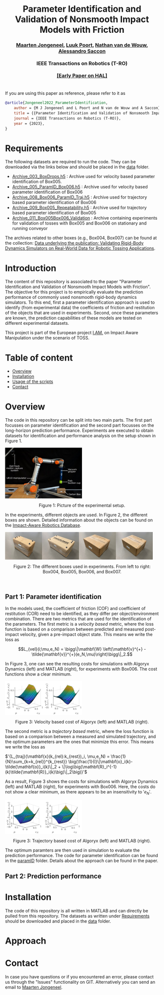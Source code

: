 <div align="center">
<h1 align="center">
Parameter Identification and Validation of Nonsmooth Impact Models
with Friction
</h1>
</div>
<div align="center">
<h3>
<a href="https://research.tue.nl/en/persons/maarten-jongeneel">Maarten Jongeneel</a>,
<a href="https://research.tue.nl/en/persons/luuk-poort">Luuk Poort</a>,
<a href="https://www.tue.nl/en/research/researchers/nathan-van-de-wouw/">Nathan van de Wouw</a>,
<a href="https://www.tue.nl/en/research/researchers/alessandro-saccon/">Alessandro Saccon</a>
<br>
<br>
IEEE Transactions on Robotics (T-RO)
<br>
<br>
<a href="/">[Early Paper on HAL]</a>
</h3>
</div>

# 

If you are using this paper as reference, please refer to it as
```bibtex
@article{Jongeneel2022_ParameterIdentification,
    author = {M J Jongeneel and L Poort and N van de Wouw and A Saccon},
    title = {{Parameter Identification and Validation of Nonsmooth Impact Models with Friction}},
    journal = {IEEE Transactions on Robotics (T-RO)},
    year = {2023},
}
```
Requirements
===========
The following datasets are required to run the code. They can be downloaded via the links below and should be placed in the [data](/data/) folder. 
 - [Archive_003_BoxDrops.h5](https://doi.org/10.4121/17122553) : Archive used for velocity based parameter identification of Box005.
 - [Archive_005_ParamID_Box006.h5](https://doi.org/10.4121/21024007) : Archive used for velocity based parameter identification of Box006 
 - [Archive_008_Box006_ParamID_Traj.h5](https://doi.org/10.4121/21387510) : Archive used for trajectory based parameter identification of Box006
 - [Archive_009_Box005_Repeatability.h5](https://doi.org/10.4121/21387606) : Archive used for trajectory based parameter identification of Box005
 - [Archive_011_Box005Box006_Validation](https://doi.org/10.4121/21399657) : Archive containing experiments for validation of tosses with Box005 and Box006 on stationary and running conveyor

 The archives related to other boxes (e.g., Box004, Box007) can be found at the collection: [Data underlying the publication: Validating Rigid-Body Dynamics Simulators on Real-World Data for Robotic Tossing Applications](https://doi.org/10.4121/c.6278310). 



Introduction
============

The content of this repository is associated to the paper "Parameter Identification and Validation of Nonsmooth Impact Models with Friction". The objective for this project is to empirically evaluate the prediction performance of commonly used nonsmooth rigid-body dynamics simulators. To this end, first a parameter identification approach is used to identify (from experimental data) the coefficients of friction and restitution of the objects that are used in experiments. Second, once these parameters are known, the prediction capabilities of these models are tested on different experimental datasets. 

This project is part of the European project [I.AM.](www.i-am-project.eu) on Impact Aware Manipulation under the scenario of TOSS. 


Table of content
================
- [Overview](#overview)
- [Installation](#installation)
- [Usage of the scripts](#usage-of-the-scripts)
- [Contact](#contact)

# Overview
The code in this repository can be split into two main parts. The first part focusses on parameter identification and the second part focusses on the long-horizon prediction performance. Experiments are executed to obtain datasets for identification and performance analysis on the setup shown in Figure 1.

<div align="center">
    <div style = "display: flex; align="center">
        <img src="figures/GITimg/ExperimentalSetup.jpg" width="50%"/> 
    </div>
    <p>Figure 1: Picture of the experimental setup.</p>
</div> 

In the experiments, different objects are used. In Figure 2, the different boxes are shown. Detailed information about the objects can be found on the [Impact-Aware Robotics Database](https://impact-aware-robotics-database.tue.nl/objects).

<div align="center">
    <div style = "display: flex; align="center">
        <img src="figures/GITimg/Box004.jpg" alt="drawing" width=24%/>
        <img src="figures/GITimg/Box005.jpg" alt="drawing" width=24%/>
        <img src="figures/GITimg/Box006.jpg" alt="drawing" width=24%/>
        <img src="figures/GITimg/Box007.jpg" alt="drawing" width=24%/>
    </div>
    <p>Figure 2: The different boxes used in experiments. From left to right: Box004, Box005, Box006, and Box007.</p>
</div>


<p>&nbsp;</p>

## Part 1: Parameter identification
In the models used, the coefficient of friction (COF) and coefficient of restitution (COR) need to be identified, as they differ per object/environment combination. There are two metrics that are used for the identification of the parameters. The first metric is a *velocity based* metric, where the loss function is based on a comparison between predicted and measured post-impact velocity, given a pre-impact object state. This means we write the loss as 

$$L_{vel}(i;\mu,e_N) = \bigg\|\mathbf{W} \left(\mathbf{v}^{+} -	\tilde{\mathbf{v}}^{+}(e_N,\mu)\right)\bigg\|_2.$$

In Figure 3, one can see the resulting costs for simulations with Algoryx Dynamics (left) and MATLAB (right), for experiments with Box006. The cost functions show a clear minimum. 

<div align="center">
    <div style = "display: flex; align="center">
        <img src="figures/GITimg/CostAlgoryx.jpg" alt="drawing" width=25%/>
        <img src="figures/GITimg/CostMatlab.jpg" alt="drawing" width=25%/>
    </div>
    <p>Figure 3: Velocity based cost of Algoryx (left) and MATLAB (right).</p>
</div>


 The second metric is a *trajectory based* metric, where the loss function is based on a comparison between a measured and simulated trajectory, and the optimum parameters are the ones that minimize this error. This means we write the loss as

 $'{L_{traj}(\mathbf{x}(k_{rel}:k_{rest})_i, \mu,e_N) = \frac{1}{N}\sum_{k=k_{rel}}^{k_{rest}} \big(\frac{1}{l}\|\mathbf{o}_i(k)-\tilde{\mathbf{o}}_i(k)\|_2 + \|\log\big(\mathbf{R}_i^{-1}(k)\tilde{\mathbf{R}}_i(k)\big)\|_2\big)}'$
 
 As a result, Figure 3 shows the costs for simulations with Algoryx Dynamics (left) and MATLAB (right), for experiments with Box006. Here, the costs do not show a clear minimum, as there appears to be an insensitivity to $'e_N'$. 
 
 <div align="center">
    <div style = "display: flex; align="center">
        <img src="figures/GITimg/Traj_Based_CostAlgoryx.jpg" alt="drawing" width=25%/>
        <img src="figures/GITimg/Traj_Based_CostMatlab.jpg" alt="drawing" width=25%/>
    </div>
    <p>Figure 3: Trajectory based cost of Algoryx (left) and MATLAB (right).</p>
</div>
 
 The optimum paramters are then used in simulation to evaluate the prediction performance. The code for parameter identification can be found in the [paramID](/paramID/) folder. Details about the approach can be found in the paper.

## Part 2: Prediction performance

# Installation
The code of this repository is all written in MATLAB and can directly be pulled from this repository. The datasets as written under [Requirements](#requirements) should be downloaded and placed in the [data](/data/) folder.

# Approach



# Contact
In case you have questions or if you encountered an error, please contact us through the "Issues" functionality on GIT. Alternatively you can send an email to [Maarten Jongeneel](mailto:m.j.jongeneel@tue.nl).

<!-- # TODO
- [ ] Write a proper README.md
- [ ] Update `paramID/getImpactData.m`
    - [ ] Make the object you want to use for paramID as input, get rid of hardcoded stuff
    - [ ] Also consider gravity, and impact surface
- [ ] Update paramID subdirectory
    - [ ] Clean up the scripts
    - [X] Make Param ID for AGX optional 
    - [ ] Write proper README.md for that subdirectory
- [ ] Update the rest-pose prediction scripts
    - [ ] Make simulations in AGX optional (s.t. one can run also only Matlab)
    - [ ] Create options for MuJoCo simulation and validation scripts
    - [ ] Write proper script to evaluate rest-pose on the conveyor of certain (input) object (e.g., box5)
    - [ ] Write proper script to evaluate pick-up on the (input) object (e.g., box5) -->



